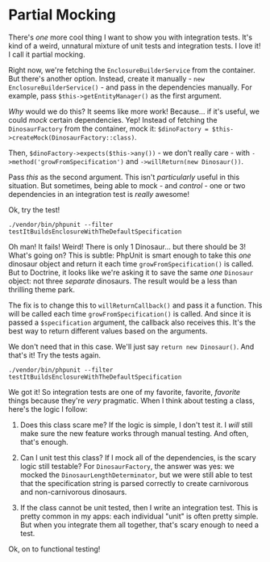 # Partial Mocking

There's *one* more cool thing I want to show you with integration tests. It's kind
of a weird, unnatural mixture of unit tests and integration tests. I love it! I
call it partial mocking.

Right now, we're fetching the `EnclosureBuilderService` from the container. But
there's another option. Instead, create it manually - `new EnclosureBuilderService()` -
and pass in the dependencies manually. For example, pass `$this->getEntityManager()`
as the first argument.

*Why* would we do this? It seems like more work! Because... if it's useful, we could
*mock* certain dependencies. Yep! Instead of fetching the `DinosaurFactory` from
the container, mock it: `$dinoFactory = $this->createMock(DinosaurFactory::class)`.

Then, `$dinoFactory->expects($this->any())` - we don't really care - with
`->method('growFromSpecification')` and `->willReturn(new Dinosaur())`.

Pass *this* as the second argument. This isn't *particularly* useful in this situation.
But sometimes, being able to mock - and *control* - one or two dependencies in an
integration test is *really* awesome! 

Ok, try the test!

```terminal-silent
./vendor/bin/phpunit --filter testItBuildsEnclosureWithTheDefaultSpecification
```

Oh man! It fails! Weird! There is only 1 Dinosaur... but there should be 3! What's
going on? This is subtle: PhpUnit is smart enough to take this *one* dinosaur object
and return it each time `growFromSpecification()` is called. But to Doctrine, it
looks like we're asking it to save the same *one* `Dinosaur` object: not three *separate*
dinosaurs. The result would be a less than thrilling theme park.

The fix is to change this to `willReturnCallback()` and pass it a function. This
will be called each time `growFromSpecification()` is called. And since it is passed
a `$specification` argument, the callback also receives this. It's the best way to
return different values based on the arguments.

We don't need that in this case. We'll just say `return new Dinosaur()`. And that's
it! Try the tests again.

```terminal-silent
./vendor/bin/phpunit --filter testItBuildsEnclosureWithTheDefaultSpecification
```

We got it! So integration tests are one of my favorite, favorite, *favorite* things
because they're *very* pragmatic. When I think about testing a class, here's the
logic I follow:

1. Does this class scare me? If the logic is simple, I don't test it. I *will*
   still make sure the new feature works through manual testing. And often,
   that's enough.

2. Can I unit test this class? If I mock all of the dependencies, is the scary logic
   still testable? For `DinosaurFactory`, the answer was yes: we mocked the
   `DinosaurLengthDeterminator`, but we were still able to test that the specification
   string is parsed correctly to create carnivorous and non-carnivorous dinosaurs.

3. If the class cannot be unit tested, then I write an integration test. This is
   pretty common in my apps: each individual "unit" is often pretty simple. But when
   you integrate them all together, that's scary enough to need a test.

Ok, on to functional testing!
